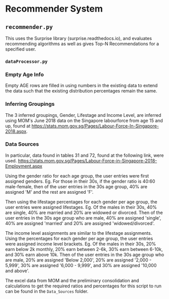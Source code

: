 # Recommender System

## `recommender.py`
This uses the Surprise library (surprise.readthedocs.io), and evaluates recommending algorithms as well as gives Top-N Recommendations for a specified user.

### `dataProcessor.py`

### Empty Age Info
Empty AGE rows are filled in using numbers in the existing data to extend the data such that the
existing distribution percentages remain the same.

### Inferring Groupings
The 3 inferred groupings, Gender, Lifestage and Income Level, are inferred using MOM's June 2018 data
on the Singapore labourforce from age 15 and up, found at
https://stats.mom.gov.sg/Pages/Labour-Force-In-Singapore-2018.aspx.

### Data Sources
In particular, data found in tables 31 and 72, found at the following link, were used.
https://stats.mom.gov.sg/Pages/Labour-Force-in-Singapore-2018-Employment.aspx

Using the gender ratio for each age group, the user entries were first assigned genders.
Eg. For those in their 30s, if the gender ratio is 40:60 male-female, then of the user entries in the 30s age group,
40% are assigned 'M' and the rest are assigned 'F'.

Then using the lifestage percentages for each gender per age group, the user entries were assigned lifestages.
Eg. Of the males in their 30s, 40% are single, 40% are married and 20% are widowed or divorced.
Then of the user entries in the 30s age group who are male, 40% are assigned 'single', 40% are assigned 'married' and
20% are assigned 'widowed/divorced'.

The income level assignments are similar to the lifestage assignments.
Using the percentages for each gender per age group, the user entries were assigned income level brackets.
Eg. Of the males in their 30s, 20% earn below 2k monthly, 20% earn between 2-6k, 30% earn between 6-10k,
and 30% earn above 10k.
Then of the user entries in the 30s age group who are male, 20% are assigned 'Below 2,000',
20% are assigned '2,000 - 5,999', 30% are assigned '6,000 - 9,999', and 30% are assigned '10,000 and above'.

The excel data from MOM and the preliminary consolidation and calculations to get the required ratios and percentages
for this script to run can be found in the `Data_Sources` folder.


